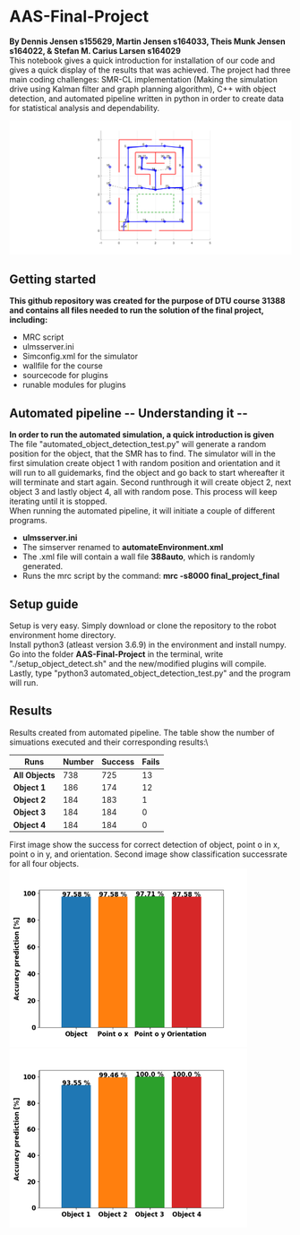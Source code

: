 # AAS-Final-Project

**By Dennis Jensen s155629, Martin Jensen s164033, Theis Munk Jensen s164022, & Stefan M. Carius Larsen s164029** \
This notebook gives a quick introduction for installation of our code and gives a quick display of the results that was achieved. The project had three main coding challenges: SMR-CL implementation (Making the simulation drive using Kalman filter and graph planning algorithm), C++ with object detection, and automated pipeline written in python in order to create data for statistical analysis and dependability.

![Image of the final route taken](https://github.com/DennisJensen95/AAS-Final-Project/blob/master/smr_route2.png)

##  Getting started
**This github repository was created for the purpose of DTU course 31388 and contains all files needed to run the solution of the final project, including:**
- MRC script
- ulmsserver.ini
- Simconfig.xml for the simulator
- wallfile for the course
- sourcecode for plugins
- runable modules for plugins

## Automated pipeline -- Understanding it --
**In order to run the automated simulation, a quick introduction is given**\
The file "automated_object_detection_test.py" will generate a random position for the object, that the SMR has to find. The simulator will in the first simulation create object 1 with random position and orientation and it will run to all guidemarks, find the object and go back to start whereafter it will terminate and start again. Second runthrough it will create object 2, next object 3 and lastly object 4, all with random pose. This process will keep iterating until it is stopped.\
When running the automated pipeline, it will initiate a couple of different programs. <br/>
- **ulmsserver.ini**
- The simserver renamed to **automateEnvironment.xml**
- The .xml file will contain a wall file **388auto**, which is randomly generated. 
- Runs the mrc script by the command: **mrc -s8000 final_project_final**

## Setup guide
Setup is very easy. Simply download or clone the repository to the robot environment home directory.\
Install python3 (atleast version 3.6.9) in the environment and install numpy.
Go into the folder **AAS-Final-Project** in the terminal, write "./setup_object_detect.sh" and the new/modified plugins will compile.\
Lastly, type "python3 automated_object_detection_test.py" and the program will run.

## Results
Results created from automated pipeline. The table show the number of simuations executed and their corresponding results:\

| **Runs**        | **Number**  | **Success** | **Fails** |
| ---         |  ---    |  ---    | ---   |
| **All Objects** | 738     | 725     | 13    |
| **Object 1**    | 186     | 174     | 12    |
| **Object 2**    | 184     | 183     | 1     |
| **Object 3**    | 184     | 184     | 0     |
| **Object 4**    | 184     | 184     | 0     |

First image show the success for correct detection of object, point o in x, point o in y, and orientation. Second image show classification successrate for all four objects.\
<img src="measures_prediction.png" width="425"/> <img src="objects_accuracy.png" width="425"/> 

